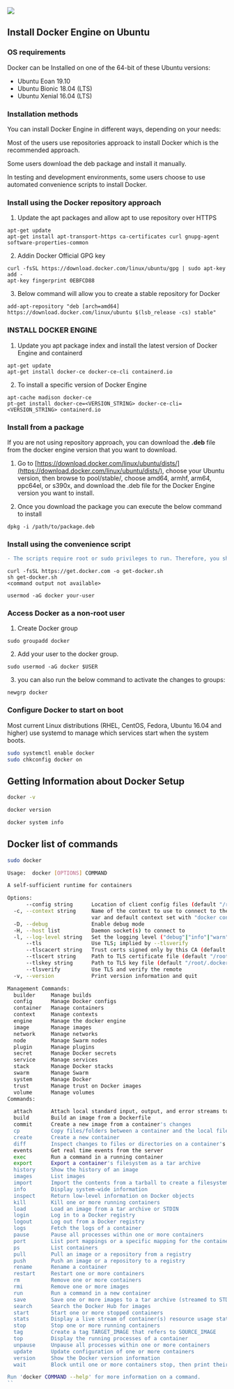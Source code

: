 <img src="../images/c4logo.png">


## Install Docker Engine on Ubuntu
### OS requirements
Docker can be Installed on one of the 64-bit of these Ubuntu versions: 

* Ubuntu Eoan 19.10
* Ubuntu Bionic 18.04 (LTS)
* Ubuntu Xenial 16.04 (LTS)

### Installation methods
You can install Docker Engine in different ways, depending on your needs:

Most of the users use repositories approack to install Docker which is the recommended approach.

Some users download the deb package and install it manually. 

In testing and development environments, some users choose to use automated convenience scripts to install Docker.

### Install using the Docker repository approach
1. Update the apt packages and allow apt to use repository over HTTPS

```vim
apt-get update
apt-get install apt-transport-https ca-certificates curl gnupg-agent software-properties-common
```

2. Addin Docker Official GPG key
```vim
curl -fsSL https://download.docker.com/linux/ubuntu/gpg | sudo apt-key add -
apt-key fingerprint 0EBFCD88
```

3. Below command will allow you to create a stable repository for Docker
```vim
add-apt-repository "deb [arch=amd64] https://download.docker.com/linux/ubuntu $(lsb_release -cs) stable"
```

### INSTALL DOCKER ENGINE
1. Update you apt package index and install the latest version of Docker Engine and containerd
```vim
apt-get update
apt-get install docker-ce docker-ce-cli containerd.io
```
2. To install a specific version of Docker Engine
```vim
apt-cache madison docker-ce
pt-get install docker-ce=<VERSION_STRING> docker-ce-cli=<VERSION_STRING> containerd.io
```

### Install from a package
If you are not using repository approach, you can download the **.deb** file from the docker engine version that you want to download.

1. Go to [https://download.docker.com/linux/ubuntu/dists/](https://download.docker.com/linux/ubuntu/dists/), choose your Ubuntu version, then browse to pool/stable/, choose amd64, armhf, arm64, ppc64el, or s390x, and download the .deb file for the Docker Engine version you want to install.

2. Once you download the package you can execute the below command to install
```vim
dpkg -i /path/to/package.deb
```
### Install using the convenience script
```diff
- The scripts require root or sudo privileges to run. Therefore, you should carefully examine and audit the scripts before running them.
```
```vim
curl -fsSL https://get.docker.com -o get-docker.sh
sh get-docker.sh
<command output not available>

usermod -aG docker your-user
```

### Access Docker as a non-root user
1. Create Docker group
```vim
sudo groupadd docker
```
2.  Add your user to the docker group.
```vim
sudo usermod -aG docker $USER
```
3. you can also run the below command to activate the changes to groups:
```vim
newgrp docker 
```

### Configure Docker to start on boot
Most current Linux distributions (RHEL, CentOS, Fedora, Ubuntu 16.04 and higher) use systemd to manage which services start when the system boots.
```bash
sudo systemctl enable docker
sudo chkconfig docker on
```
## Getting Information about Docker Setup
```bash
docker -v  

docker version  

docker system info
```
## Docker list of commands
```bash
sudo docker
```
```bash
Usage:  docker [OPTIONS] COMMAND

A self-sufficient runtime for containers

Options:
      --config string      Location of client config files (default "/root/.docker")
  -c, --context string     Name of the context to use to connect to the daemon (overrides DOCKER_HOST env
                           var and default context set with "docker context use")
  -D, --debug              Enable debug mode
  -H, --host list          Daemon socket(s) to connect to
  -l, --log-level string   Set the logging level ("debug"|"info"|"warn"|"error"|"fatal") (default "info")
      --tls                Use TLS; implied by --tlsverify
      --tlscacert string   Trust certs signed only by this CA (default "/root/.docker/ca.pem")
      --tlscert string     Path to TLS certificate file (default "/root/.docker/cert.pem")
      --tlskey string      Path to TLS key file (default "/root/.docker/key.pem")
      --tlsverify          Use TLS and verify the remote
  -v, --version            Print version information and quit

Management Commands:
  builder     Manage builds
  config      Manage Docker configs
  container   Manage containers
  context     Manage contexts
  engine      Manage the docker engine
  image       Manage images
  network     Manage networks
  node        Manage Swarm nodes
  plugin      Manage plugins
  secret      Manage Docker secrets
  service     Manage services
  stack       Manage Docker stacks
  swarm       Manage Swarm
  system      Manage Docker
  trust       Manage trust on Docker images
  volume      Manage volumes
Commands:

  attach      Attach local standard input, output, and error streams to a running container
  build       Build an image from a Dockerfile
  commit      Create a new image from a container's changes
  cp          Copy files/folders between a container and the local filesystem
  create      Create a new container
  diff        Inspect changes to files or directories on a container's filesystem
  events      Get real time events from the server
  exec        Run a command in a running container
  export      Export a container's filesystem as a tar archive
  history     Show the history of an image
  images      List images
  import      Import the contents from a tarball to create a filesystem image
  info        Display system-wide information
  inspect     Return low-level information on Docker objects
  kill        Kill one or more running containers
  load        Load an image from a tar archive or STDIN
  login       Log in to a Docker registry
  logout      Log out from a Docker registry
  logs        Fetch the logs of a container
  pause       Pause all processes within one or more containers
  port        List port mappings or a specific mapping for the container
  ps          List containers
  pull        Pull an image or a repository from a registry
  push        Push an image or a repository to a registry
  rename      Rename a container
  restart     Restart one or more containers
  rm          Remove one or more containers
  rmi         Remove one or more images
  run         Run a command in a new container
  save        Save one or more images to a tar archive (streamed to STDOUT by default)
  search      Search the Docker Hub for images
  start       Start one or more stopped containers
  stats       Display a live stream of container(s) resource usage statistics
  stop        Stop one or more running containers
  tag         Create a tag TARGET_IMAGE that refers to SOURCE_IMAGE
  top         Display the running processes of a container
  unpause     Unpause all processes within one or more containers
  update      Update configuration of one or more containers
  version     Show the Docker version information
  wait        Block until one or more containers stop, then print their exit codes

Run 'docker COMMAND --help' for more information on a command.
``

